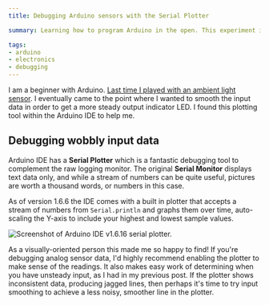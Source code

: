 ```yaml
---
title: Debugging Arduino sensors with the Serial Plotter

summary: Learning how to program Arduino in the open. This experiment involved a light sensor and Arduino IDE's Serial Plotter.

tags:
- arduino
- electronics
- debugging
---
```


I am a beginner with Arduino. [Last time I played with an ambient light sensor](/blog/lilypad-arduino-light-sensor-pulse-width-modulation/). I eventually came to the point where I wanted to smooth the input data in order to get a more steady output indicator LED. I found this plotting tool within the Arduino IDE to help me.

## Debugging wobbly input data

Arduino IDE has a **Serial Plotter** which is a fantastic debugging tool to complement the raw logging monitor. The original **Serial Monitor** displays text data only, and while a stream of numbers can be quite useful, pictures are worth a thousand words, or numbers in this case.

As of version 1.6.6 the IDE comes with a built in plotter that accepts a stream of numbers from `Serial.println` and graphs them over time, auto-scaling the Y-axis to include your highest and lowest sample values.

<img src="{{ site.img-host }}/img/blog/arduino-serial-plotter.gif" alt="Screenshot of Arduino IDE v1.6.16 serial plotter."/>

As a visually-oriented person this made me so happy to find! If you're debugging analog sensor data, I'd highly recommend enabling the plotter to make sense of the readings. It also makes easy work of determining when you have unsteady input, as I had in my previous post. If the plotter shows inconsistent data, producing jagged lines, then perhaps it's time to try input smoothing to achieve a less noisy, smoother line in the plotter.
